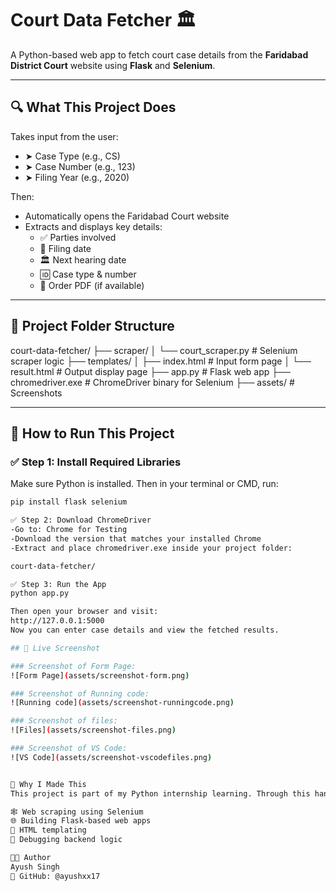 # Court Data Fetcher 🏛️

A Python-based web app to fetch court case details from the **Faridabad District Court** website using **Flask** and **Selenium**.

---

## 🔍 What This Project Does

Takes input from the user:

- ➤ Case Type (e.g., CS)  
- ➤ Case Number (e.g., 123)  
- ➤ Filing Year (e.g., 2020)

Then:

- Automatically opens the Faridabad Court website
- Extracts and displays key details:
  - ✅ Parties involved  
  - 📅 Filing date  
  - 🏛️ Next hearing date  
  - 🆔 Case type & number  
  - 📄 Order PDF (if available)

---

## 📁 Project Folder Structure
court-data-fetcher/
├── scraper/
│ └── court_scraper.py # Selenium scraper logic
├── templates/
│ ├── index.html # Input form page
│ └── result.html # Output display page
├── app.py # Flask web app
├── chromedriver.exe # ChromeDriver binary for Selenium
├── assets/ # Screenshots


---

## 🚀 How to Run This Project

### ✅ Step 1: Install Required Libraries
Make sure Python is installed. Then in your terminal or CMD, run:
```bash
pip install flask selenium

✅ Step 2: Download ChromeDriver
-Go to: Chrome for Testing
-Download the version that matches your installed Chrome
-Extract and place chromedriver.exe inside your project folder:

court-data-fetcher/

✅ Step 3: Run the App
python app.py

Then open your browser and visit:
http://127.0.0.1:5000
Now you can enter case details and view the fetched results.

## 📸 Live Screenshot

### Screenshot of Form Page:
![Form Page](assets/screenshot-form.png)

### Screenshot of Running code:
![Running code](assets/screenshot-runningcode.png)

### Screenshot of files:
![Files](assets/screenshot-files.png)

### Screenshot of VS Code:
![VS Code](assets/screenshot-vscodefiles.png)


📌 Why I Made This
This project is part of my Python internship learning. Through this hands-on project, I practiced:

🕸️ Web scraping using Selenium
🌐 Building Flask-based web apps
🧾 HTML templating
🐞 Debugging backend logic

👨‍💻 Author
Ayush Singh
🔗 GitHub: @ayushxx17

